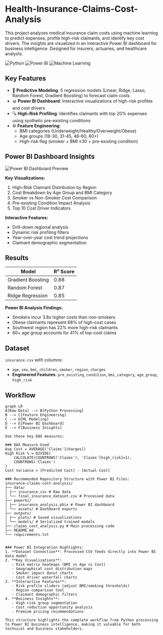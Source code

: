 # Health-Insurance-Claims-Cost-Analysis
This project analyzes medical insurance claim costs using machine learning to predict expenses, profile high-risk claimants, and identify key cost drivers. The insights are visualized in an interactive Power BI dashboard for business intelligence. Designed for insurers, actuaries, and healthcare analysts.

![Python](https://img.shields.io/badge/Python-3.8%2B-success)
![Power BI](https://img.shields.io/badge/Power_BI-FFC000?style=flat&logo=powerbi&logoColor=white)
![Machine Learning](https://img.shields.io/badge/-Machine%20Learning-blueviolet)


## Key Features  
- 🧠 **Predictive Modeling**: 5 regression models (Linear, Ridge, Lasso, Random Forest, Gradient Boosting) to forecast claim costs  
- 📊 **Power BI Dashboard**: Interactive visualizations of high-risk profiles and cost drivers
- 🔍 **High-Risk Profiling**: Identifies claimants with top 20% expenses using synthetic pre-existing conditions  
- ⚙️ **Feature Engineering**:  
  - BMI categories (Underweight/Healthy/Overweight/Obese)  
  - Age groups (18-30, 31-45, 46-60, 60+)  
  - High-risk flag (smoker + BMI ≥30 + pre-existing condition)  

## Power BI Dashboard Insights
![Power BI Dashboard Preview](https://i.imgur.com/placeholder-pbi.png)

**Key Visualizations:**
1. High-Risk Claimant Distribution by Region
2. Cost Breakdown by Age Group and BMI Category
3. Smoker vs Non-Smoker Cost Comparison
4. Pre-existing Condition Impact Analysis
5. Top 10 Cost Driver Indicators

**Interactive Features:**
- Drill-down regional analysis
- Dynamic risk profiling filters
- Year-over-year cost trend projections
- Claimant demographic segmentation

## Results  
| Model                  | R² Score | 
|------------------------|----------|
| Gradient Boosting      | 0.88     | 
| Random Forest          | 0.87     |  
| Ridge Regression       | 0.85     |  

**Power BI Analysis Findings:**
- Smokers incur 3.8x higher costs than non-smokers
- Obese claimants represent 68% of high-cost cases
- Southwest region has 22% more high-risk claimants
- 60+ age group accounts for 41% of top-cost claims

## Dataset  
`insurance.csv` with columns:  
- `age`, `sex`, `bmi`, `children`, `smoker`, `region`, `charges`  
- **Engineered Features**: `pre_existing_condition`, `bmi_category`, `age_group`, `high_risk`  

## Workflow  
```mermaid
graph LR
A[Raw Data] --> B[Python Processing]
B --> C[Feature Engineering]
C --> D[ML Modeling]
D --> E[Power BI Dashboard]
E --> F[Business Insights]

Use these key DAX measures:

### DAX Measure Used
Avg Cost = AVERAGE('Claims'[charges])
High Risk % = DIVIDE(
    CALCULATE(COUNTROWS('Claims'), 'Claims'[high_risk]=1),
    COUNTROWS('Claims')
)
Cost Variance = [Predicted Cost] - [Actual Cost]

### Recommended Repository Structure with Power BI Files:
insurance-claims-cost-analysis/
├── data/
│ ├── insurance.csv # Raw data
│ └── final_insurance_dataset.csv # Processed data
├── powerbi/
│ ├── insurance_analysis.pbix # Power BI dashboard
│ └── assets/ # Dashboard exports
├── outputs/
│ ├── plots/ # Saved visualizations
│ └── models/ # Serialized trained models
├── claims_cost_analysis.py # Main processing code
├── README.md
└── requirements.txt


### Power BI Integration Highlights:
1. **Dataset Connection**: Processed CSV feeds directly into Power BI data model
2. **Key Visualizations**:
   - Risk matrix heatmaps (BMI vs Age vs Cost)
   - Geographical cost distribution maps
   - Smoker impact donut charts
   - Cost driver waterfall charts
3. **Interactive Features**:
   - Risk profile sliders (adjust BMI/smoking thresholds)
   - Region comparison tool
   - Claimant demographic filters
4. **Business Insights**:
   - High-risk group segmentation
   - Cost reduction opportunity analysis
   - Premium pricing recommendations

This structure highlights the complete workflow from Python processing to Power BI business intelligence, making it valuable for both technical and business stakeholders.

